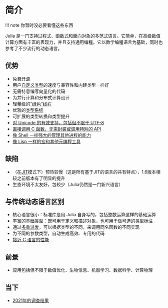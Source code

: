 # 简介
!!! note
	你暂时没必要看懂这些东西

Julia 是一门支持过程式、函数式和面向对象的多范式语言。它简单，在高级数值计算方面有丰富的表现力，并且支持通用编程。它以数学编程语言为基础，同时也参考了不少流行的动态语言。

## 优势
- 免费[开源](https://github.com/julialang/julia)
- 用户[自定义类型](../advanced/struct.md)的速度与兼容性和内建类型一样好
- 无需特意编写向量化的代码
- 为并行计算和分布式计算设计
- 轻量级的[“绿色”线程](../advanced/task.md)
- 优雅的[类型系统](../advanced/typesystem.md)
- 可扩展的类型转换和类型提升
- [对 Unicode 的有效支持，包括但不限于 UTF-8](../basic/string.md)
- [直接调用 C 函数，无需封装或调用特别的 API](../advanced/ccall.md)
- [像 Shell 一样强大的管理其他进程的能力](../advanced/cmd.md)
- [像 Lisp 一样的宏和其他元编程工具](../advanced/macro.md)

## 缺陷
- （在[JIT](https://discourse.juliacn.com/t/topic/4203#just-in-time-compilation)模式下）预热较慢（这是所有基于JIT的语言的共有特点），1.6版本相较之前版本有了明显的提升
- 生态环境不太友好，包较少（Julia仍然是一门新兴语言）

## 与传统动态语言区别
- 核心语言很小：标准库是用 Julia 自身写的，包括整数运算这样的基础运算
- 丰富的[基础类型](../lists/typetree1.6.txt)：既可用于定义和描述对象，也可用于做可选的类型标注
- 通过[多重派发](https://discourse.juliacn.com/t/topic/4203#multiple-dispatch)，可以根据类型的不同，来调用同名函数的不同实现
- 为不同的参数类型，自动生成高效、专用的代码
- [接近 C 语言的性能](../../svg/benchmarks.svg)

## 前景
- 应用包括但不限于数值优化、生物信息、机器学习、数据科学、计算物理

## 当下
- [2021年的调查结果](../ecosystem/survey/2021.md)

[^1]: https://docs.juliacn.com/latest/
[^2]: https://julialang.org/blog/2012/02/why-we-created-julia-zh_CN/
